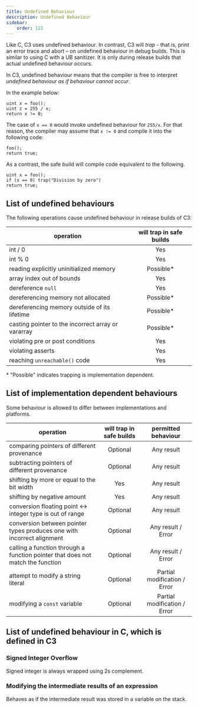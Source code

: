 ```yaml
---
title: Undefined Behaviour
description: Undefined Behaviour
sidebar:
    order: 123
---
```


Like C, C3 uses undefined behaviour. In contrast, C3 will *trap* - that is, print an error trace and abort – on undefined behaviour in debug builds. This is similar to using C with a UB sanitizer. It is only during release builds that actual undefined behaviour occurs.

In C3, undefined behaviour means that the compiler is free to interpret *undefined behaviour as if behaviour cannot occur*.

In the example below:

```
uint x = foo();
uint z = 255 / x;
return x != 0;
```

The case of `x == 0` would invoke undefined behaviour for `255/x`. For that reason, 
the compiler may assume that `x != 0` and compile it into the following code: 

```
foo();
return true;
```

As a contrast, the safe build will compile code equivalent to the following.

```
uint x = foo();
if (x == 0) trap("Division by zero")
return true;
```

## List of undefined behaviours

The following operations cause undefined behaviour in release builds of C3:

| operation | will trap in safe builds |
| --------- | :----------------------: |
| int / 0 | Yes |
| int % 0 | Yes |
| reading explicitly uninitialized memory | Possible\* |
| array index out of bounds | Yes |
| dereference `null` | Yes |
| dereferencing memory not allocated | Possible\* |
| dereferencing memory outside of its lifetime | Possible\* |
| casting pointer to the incorrect array or vararray | Possible\* |
| violating pre or post conditions | Yes |
| violating asserts | Yes |
| reaching `unreachable()` code | Yes |

\* "Possible" indicates trapping is implementation dependent.

## List of implementation dependent behaviours

Some behaviour is allowed to differ between implementations and platforms.

| operation | will trap in safe builds | permitted behaviour |
| --------- | :----------------------: | :----------------: |
| comparing pointers of different provenance | Optional | Any result |
| subtracting pointers of different provenance | Optional | Any result |
| shifting by more or equal to the bit width | Yes | Any result |
| shifting by negative amount | Yes | Any result |
| conversion floating point <-> integer type is out of range | Optional | Any result |
| conversion between pointer types produces one with incorrect alignment | Optional | Any result / Error  |
| calling a function through a function pointer that does not match the function | Optional | Any result / Error |
| attempt to modify a string literal | Optional | Partial modification / Error |
| modifying a `const` variable | Optional | Partial modification / Error |

## List of undefined behaviour in C, which is defined in C3

### Signed Integer Overflow

Signed integer is always wrapped using 2s complement.

### Modifying the intermediate results of an expression

Behaves as if the intermediate result was stored in a variable on the stack.
